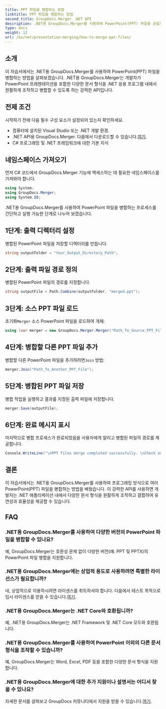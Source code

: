 ```yaml
---
title: PPT 파일을 병합하는 방법
linktitle: PPT 파일을 병합하는 방법
second_title: GroupDocs.Merger .NET API
description: .NET용 GroupDocs.Merger를 사용하여 PowerPoint(PPT) 파일을 손쉽게 병합하는 방법을 알아보세요. 이 강력한 API를 사용하여 .NET 애플리케이션을 강화하세요.
type: docs
weight: 12
url: /ko/net/presentation-merging/how-to-merge-ppt-files/
---
```

## 소개
이 자습서에서는 .NET용 GroupDocs.Merger를 사용하여 PowerPoint(PPT) 파일을 병합하는 방법을 살펴보겠습니다. .NET용 GroupDocs.Merger는 개발자가 PowerPoint 프레젠테이션을 포함한 다양한 문서 형식을 .NET 응용 프로그램 내에서 원활하게 조작하고 병합할 수 있도록 하는 강력한 API입니다.
## 전제 조건
시작하기 전에 다음 필수 구성 요소가 설정되어 있는지 확인하세요.
- 컴퓨터에 설치된 Visual Studio 또는 .NET 개발 환경.
-  .NET API용 GroupDocs.Merger. 다음에서 다운로드할 수 있습니다.[여기](https://releases.groupdocs.com/merger/net/).
- C# 프로그래밍 및 .NET 프레임워크에 대한 기본 지식

## 네임스페이스 가져오기
먼저 C# 코드에서 GroupDocs.Merger 기능에 액세스하는 데 필요한 네임스페이스를 가져와야 합니다.
```csharp
using System; 
using GroupDocs.Merger;
using System.IO;
```

.NET용 GroupDocs.Merger를 사용하여 PowerPoint 파일을 병합하는 프로세스를 간단하고 실행 가능한 단계로 나누어 보겠습니다.
## 1단계: 출력 디렉터리 설정
병합된 PowerPoint 파일을 저장할 디렉터리를 만듭니다.
```csharp
string outputFolder = "Your_Output_Directory_Path";
```
## 2단계: 출력 파일 경로 정의
병합된 PowerPoint 파일의 경로를 지정합니다.
```csharp
string outputFile = Path.Combine(outputFolder, "merged.ppt");
```
## 3단계: 소스 PPT 파일 로드
 초기화`Merger` 소스 PowerPoint 파일을 로드하여 개체:
```csharp
using (var merger = new GroupDocs.Merger.Merger("Path_To_Source_PPT_File"))
```
## 4단계: 병합할 다른 PPT 파일 추가
 병합할 다른 PowerPoint 파일을 추가하려면`Join` 방법:
```csharp
merger.Join("Path_To_Another_PPT_File");
```
## 5단계: 병합된 PPT 파일 저장
병합 작업을 실행하고 결과를 지정된 출력 파일에 저장합니다.
```csharp
merger.Save(outputFile);
```
## 6단계: 완료 메시지 표시
마지막으로 병합 프로세스가 완료되었음을 사용자에게 알리고 병합된 파일의 경로를 제공합니다.
```csharp
Console.WriteLine("\nPPT files merge completed successfully. \nCheck output in {0}", outputFolder);
```

## 결론
이 자습서에서는 .NET용 GroupDocs.Merger를 사용하여 프로그래밍 방식으로 여러 PowerPoint(PPT) 파일을 병합하는 방법을 배웠습니다. 이 강력한 API를 사용하면 개발자는 .NET 애플리케이션 내에서 다양한 문서 형식을 원활하게 조작하고 결합하여 유연성과 효율성을 제공할 수 있습니다.

## FAQ
### .NET용 GroupDocs.Merger를 사용하여 다양한 버전의 PowerPoint 파일을 병합할 수 있나요?
예, GroupDocs.Merger는 호환성 문제 없이 다양한 버전(예: PPT 및 PPTX)의 PowerPoint 파일 병합을 지원합니다.
### .NET용 GroupDocs.Merger에는 상업적 용도로 사용하려면 특별한 라이선스가 필요합니까?
 네, 상업적으로 이용하시려면 라이센스를 취득하셔야 합니다. 다음에서 테스트 목적으로 임시 라이센스를 얻을 수 있습니다.[여기](https://purchase.groupdocs.com/temporary-license/).
### .NET용 GroupDocs.Merger는 .NET Core와 호환됩니까?
예, .NET용 GroupDocs.Merger는 .NET Framework 및 .NET Core 모두와 호환됩니다.
### .NET용 GroupDocs.Merger를 사용하여 PowerPoint 이외의 다른 문서 형식을 조작할 수 있습니까?
예, GroupDocs.Merger는 Word, Excel, PDF 등을 포함한 다양한 문서 형식을 지원합니다.
### .NET용 GroupDocs.Merger에 대한 추가 지원이나 설명서는 어디서 찾을 수 있나요?
자세한 문서를 살펴보고 GroupDocs 커뮤니티에서 지원을 받을 수 있습니다.[여기](https://forum.groupdocs.com/c/merger/32).